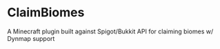 # ClaimBiomes
A Minecraft plugin built against Spigot/Bukkit API for claiming biomes w/ Dynmap support

